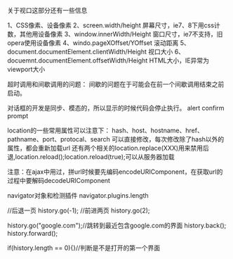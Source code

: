 关于视口这部分还有一些信息

1、CSS像素、设备像素
2、screen.width/height 屏幕尺寸，ie7、8下用css计数，其他用设备像素
3、window.innerWidth/Height 窗口尺寸，ie7不支持，旧opera使用设备像素
4、windo.pageXOffset/YOffset 滚动距离
5、document.documentElement.clientWidth/Height 视口大小
6、docuemnt.documentElement.offsetWidth/Height HTML大小，IE异常为viewport大小


超时调用和间歇调用的问题：
间歇的问题在于可能会在前一个间歇调用结束之前启动。

对话框的开发是同步、模态的，所以显示的时候代码会停止执行。
alert
confirm
prompt

location的一些常用属性可以注意下：
hash、host、hostname、href、pathname、port、protocal、search
可以直接修改，每次修改除了hash以外的属性，都会重新加载url
还有两个相关的location.replace(XXX)用来禁用后退,location.reload();location.reload(true);可以从服务器加载

注意：在ajax中用过，拼url时候要先编码encodeURIComponent，在获取url的过程中要解码decodeURIComponent

navigator对象和检测插件
navigator.plugins.length

//后退一页
history.go(-1);
//前进两页
history.go(2);

history.go("google.com");//跳转到最近包含google.com的界面
history.back();
history.forward();

if(history.length == 0){}//判断是不是打开的第一个界面 
